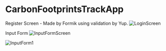 # CarbonFootprintsTrackApp

Register Screen - Made by Formik using validation by Yup.
![LoginScreen](https://user-images.githubusercontent.com/92081296/161418253-00279782-4e59-4472-af98-42db8d43d966.png)

Input Form
![InputFormScreen](https://user-images.githubusercontent.com/92081296/161418274-2de0c6ae-4d97-4994-a870-f411c2bad8e6.png)

![InputForm1](https://user-images.githubusercontent.com/92081296/161418363-46fbcb49-52d3-46a7-841a-f4c4be079e89.png)
